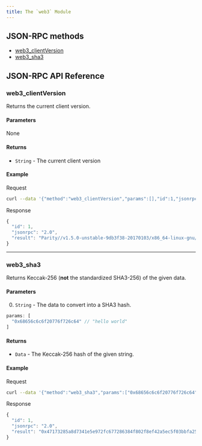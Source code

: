 ```yaml
---
title: The `web3` Module
---
```


## JSON-RPC methods

- [web3_clientVersion](#web3_clientversion)
- [web3_sha3](#web3_sha3)

## JSON-RPC API Reference

### web3_clientVersion

Returns the current client version.

#### Parameters

None

#### Returns

- `String` - The current client version

#### Example

Request
```bash
curl --data '{"method":"web3_clientVersion","params":[],"id":1,"jsonrpc":"2.0"}' -H "Content-Type: application/json" -X POST localhost:8545
```

Response
```js
{
  "id": 1,
  "jsonrpc": "2.0",
  "result": "Parity//v1.5.0-unstable-9db3f38-20170103/x86_64-linux-gnu/rustc1.14.0"
}
```

***

### web3_sha3

Returns Keccak-256 (**not** the standardized SHA3-256) of the given data.

#### Parameters

0. `String` - The data to convert into a SHA3 hash.

```js
params: [
  "0x68656c6c6f20776f726c64" // "hello world"
]
```

#### Returns

- `Data` - The Keccak-256 hash of the given string.

#### Example

Request
```bash
curl --data '{"method":"web3_sha3","params":["0x68656c6c6f20776f726c64"],"id":1,"jsonrpc":"2.0"}' -H "Content-Type: application/json" -X POST localhost:8545
```

Response
```js
{
  "id": 1,
  "jsonrpc": "2.0",
  "result": "0x47173285a8d7341e5e972fc677286384f802f8ef42a5ec5f03bbfa254cb01fad"
}
```
